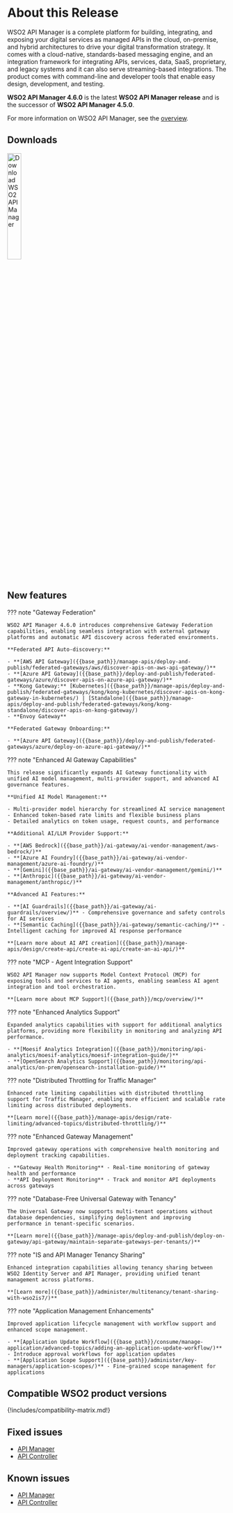# About this Release

WSO2 API Manager is a complete platform for building, integrating, and exposing your digital services as managed APIs in the cloud, on-premise, and hybrid architectures to drive your digital transformation strategy. It comes with a cloud-native, standards-based messaging engine, and an integration framework for integrating APIs, services, data, SaaS, proprietary, and legacy systems and it can also serve streaming-based integrations. The product comes with command-line and developer tools that enable easy design, development, and testing.

**WSO2 API Manager 4.6.0** is the latest **WSO2 API Manager release** and is the successor of **WSO2 API Manager 4.5.0**.

For more information on WSO2 API Manager, see the [overview]({{base_path}}/getting-started/overview/).

## Downloads

<a href="https://wso2.com/api-manager/#"><img src="{{base_path}}/assets/img/get_started/download-apim.png" title="Download WSO2 API Manager" width="25%" alt="Download WSO2 API Manager"/></a>

## New features

??? note "Gateway Federation"

    WSO2 API Manager 4.6.0 introduces comprehensive Gateway Federation capabilities, enabling seamless integration with external gateway platforms and automatic API discovery across federated environments.

    **Federated API Auto-discovery:**
    
    - **[AWS API Gateway]({{base_path}}/manage-apis/deploy-and-publish/federated-gateways/aws/discover-apis-on-aws-api-gateway/)**
    - **[Azure API Gateway]({{base_path}}/deploy-and-publish/federated-gateways/azure/discover-apis-on-azure-api-gateway/)**
    - **Kong Gateway:** [Kubernetes]({{base_path}}/manage-apis/deploy-and-publish/federated-gateways/kong/kong-kubernetes/discover-apis-on-kong-gateway-in-kubernetes/) | [Standalone]({{base_path}}/manage-apis/deploy-and-publish/federated-gateways/kong/kong-standalone/discover-apis-on-kong-gateway/)
    - **Envoy Gateway**

    **Federated Gateway Onboarding:**
    
    - **[Azure API Gateway]({{base_path}}/deploy-and-publish/federated-gateways/azure/deploy-on-azure-api-gateway/)**

??? note "Enhanced AI Gateway Capabilities"

    This release significantly expands AI Gateway functionality with unified AI model management, multi-provider support, and advanced AI governance features.

    **Unified AI Model Management:**
    
    - Multi-provider model hierarchy for streamlined AI service management
    - Enhanced token-based rate limits and flexible business plans
    - Detailed analytics on token usage, request counts, and performance

    **Additional AI/LLM Provider Support:**
    
    - **[AWS Bedrock]({{base_path}}/ai-gateway/ai-vendor-management/aws-bedrock/)**
    - **[Azure AI Foundry]({{base_path}}/ai-gateway/ai-vendor-management/azure-ai-foundry/)**
    - **[Gemini]({{base_path}}/ai-gateway/ai-vendor-management/gemini/)**
    - **[Anthropic]({{base_path}}/ai-gateway/ai-vendor-management/anthropic/)**

    **Advanced AI Features:**
    
    - **[AI Guardrails]({{base_path}}/ai-gateway/ai-guardrails/overview/)** - Comprehensive governance and safety controls for AI services
    - **[Semantic Caching]({{base_path}}/ai-gateway/semantic-caching/)** - Intelligent caching for improved AI response performance

    **[Learn more about AI API creation]({{base_path}}/manage-apis/design/create-api/create-ai-api/create-an-ai-api/)**

??? note "MCP - Agent Integration Support"

    WSO2 API Manager now supports Model Context Protocol (MCP) for exposing tools and services to AI agents, enabling seamless AI agent integration and tool orchestration.

    **[Learn more about MCP Support]({{base_path}}/mcp/overview/)**

??? note "Enhanced Analytics Support"

    Expanded analytics capabilities with support for additional analytics platforms, providing more flexibility in monitoring and analyzing API performance.

    - **[Moesif Analytics Integration]({{base_path}}/monitoring/api-analytics/moesif-analytics/moesif-integration-guide/)**
    - **[OpenSearch Analytics Support]({{base_path}}/monitoring/api-analytics/on-prem/opensearch-installation-guide/)**

??? note "Distributed Throttling for Traffic Manager"

    Enhanced rate limiting capabilities with distributed throttling support for Traffic Manager, enabling more efficient and scalable rate limiting across distributed deployments.

    **[Learn more]({{base_path}}/manage-apis/design/rate-limiting/advanced-topics/distributed-throttling/)**

??? note "Enhanced Gateway Management"

    Improved gateway operations with comprehensive health monitoring and deployment tracking capabilities.

    - **Gateway Health Monitoring** - Real-time monitoring of gateway health and performance
    - **API Deployment Monitoring** - Track and monitor API deployments across gateways

??? note "Database-Free Universal Gateway with Tenancy"

    The Universal Gateway now supports multi-tenant operations without database dependencies, simplifying deployment and improving performance in tenant-specific scenarios.

    **[Learn more]({{base_path}}/manage-apis/deploy-and-publish/deploy-on-gateway/api-gateway/maintain-separate-gateways-per-tenants/)**

??? note "IS and API Manager Tenancy Sharing"

    Enhanced integration capabilities allowing tenancy sharing between WSO2 Identity Server and API Manager, providing unified tenant management across platforms.

    **[Learn more]({{base_path}}/administer/multitenancy/tenant-sharing-with-wso2is7/)**

??? note "Application Management Enhancements"

    Improved application lifecycle management with workflow support and enhanced scope management.

    - **[Application Update Workflow]({{base_path}}/consume/manage-application/advanced-topics/adding-an-application-update-workflow/)** - Introduce approval workflows for application updates
    - **[Application Scope Support]({{base_path}}/administer/key-managers/application-scopes/)** - Fine-grained scope management for applications

[//]: # (## Deprecated Features and Functionalities)

[//]: # (TODO: Add the deprecated features and functionalities here)

[//]: # (## Removed Features and Functionalities)

[//]: # (TODO: Add the removed features and functionalities here)

[//]: # (## Key Changes)

[//]: # (TODO: Add the key changes here)

## Compatible WSO2 product versions

{!includes/compatibility-matrix.md!}

## Fixed issues

- [API Manager](https://github.com/wso2/api-manager/issues?q=is%3Aissue%20is%3Aclosed%20label%3AComponent%2FAPIM%20label%3A4.6.0%2C4.6.0-M1%2C4.6.0-Alpha%2C4.6.0-Alpha2%2C4.6.0-Alpha3%2C4.6.0-Beta)
- [API Controller](https://github.com/wso2/api-manager/issues?q=is%3Aissue%20is%3Aclosed%20label%3AComponent%2FAPICTL%20label%3A4.6.0%2C4.6.0-M1%2C4.6.0-Alpha%2C4.6.0-Alpha2%2C4.6.0-Alpha3%2C4.6.0-Beta)

## Known issues

- [API Manager](https://github.com/wso2/api-manager/issues?q=is%3Aissue+label%3AComponent%2FAPIM+is%3Aopen)
- [API Controller](https://github.com/wso2/api-manager/issues?q=is%3Aissue+label%3AComponent%2FAPICTL+is%3Aopen)
